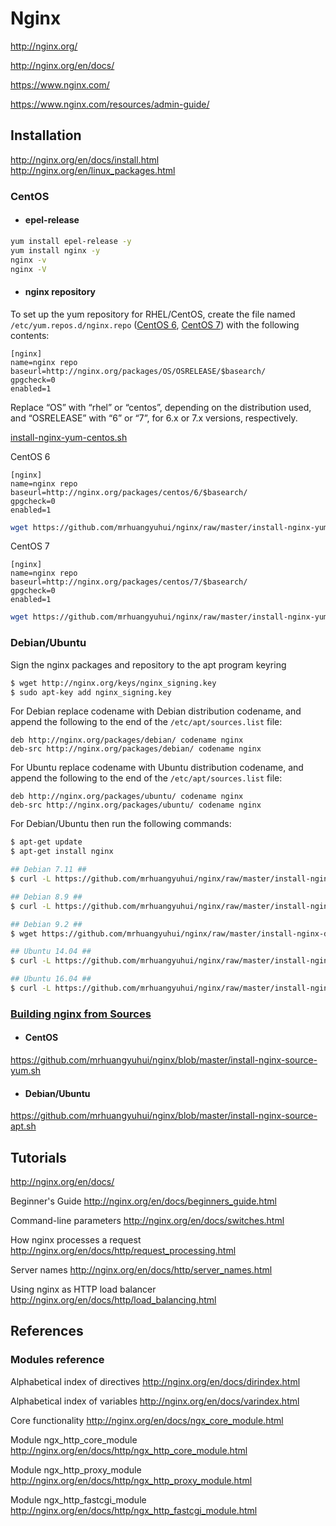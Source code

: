 # Nginx

http://nginx.org/

http://nginx.org/en/docs/

https://www.nginx.com/

https://www.nginx.com/resources/admin-guide/

## Installation

http://nginx.org/en/docs/install.html \
http://nginx.org/en/linux_packages.html

### CentOS

- #### epel-release
```bash
yum install epel-release -y
yum install nginx -y
nginx -v
nginx -V
```

- #### nginx repository

To set up the yum repository for RHEL/CentOS, create the file named `/etc/yum.repos.d/nginx.repo` ([CentOS 6](https://github.com/mrhuangyuhui/nginx/blob/master/nginx-centos6.repo), [CentOS 7](https://github.com/mrhuangyuhui/nginx/blob/master/nginx-centos7.repo)) with the following contents:

```
[nginx]
name=nginx repo
baseurl=http://nginx.org/packages/OS/OSRELEASE/$basearch/
gpgcheck=0
enabled=1
```
Replace “OS” with “rhel” or “centos”, depending on the distribution used, and “OSRELEASE” with “6” or “7”, for 6.x or 7.x versions, respectively.

[install-nginx-yum-centos.sh](https://github.com/mrhuangyuhui/nginx/blob/master/install-nginx-yum-centos.sh)

CentOS 6
```
[nginx]
name=nginx repo
baseurl=http://nginx.org/packages/centos/6/$basearch/
gpgcheck=0
enabled=1
```

```bash
wget https://github.com/mrhuangyuhui/nginx/raw/master/install-nginx-yum-centos.sh && sh install-nginx-yum-centos.sh centos6
```

CentOS 7
```
[nginx]
name=nginx repo
baseurl=http://nginx.org/packages/centos/7/$basearch/
gpgcheck=0
enabled=1
```

```bash
wget https://github.com/mrhuangyuhui/nginx/raw/master/install-nginx-yum-centos.sh && sh install-nginx-yum-centos.sh centos7
```

### Debian/Ubuntu

Sign the nginx packages and repository to the apt program keyring
```bash
$ wget http://nginx.org/keys/nginx_signing.key
$ sudo apt-key add nginx_signing.key
```

For Debian replace codename with Debian distribution codename, and append the following to the end of the `/etc/apt/sources.list` file:
```
deb http://nginx.org/packages/debian/ codename nginx
deb-src http://nginx.org/packages/debian/ codename nginx
```

For Ubuntu replace codename with Ubuntu distribution codename, and append the following to the end of the `/etc/apt/sources.list` file:
```
deb http://nginx.org/packages/ubuntu/ codename nginx
deb-src http://nginx.org/packages/ubuntu/ codename nginx
```

For Debian/Ubuntu then run the following commands:
```bash
$ apt-get update
$ apt-get install nginx
```

```bash
## Debian 7.11 ##
$ curl -L https://github.com/mrhuangyuhui/nginx/raw/master/install-nginx-debian7.sh | sh

## Debian 8.9 ##
$ curl -L https://github.com/mrhuangyuhui/nginx/raw/master/install-nginx-debian8.sh | sh

## Debian 9.2 ##
$ wget https://github.com/mrhuangyuhui/nginx/raw/master/install-nginx-debian9.sh && sh install-nginx-debian9.sh

## Ubuntu 14.04 ##
$ curl -L https://github.com/mrhuangyuhui/nginx/raw/master/install-nginx-ubuntu1404.sh | sh

## Ubuntu 16.04 ##
$ curl -L https://github.com/mrhuangyuhui/nginx/raw/master/install-nginx-ubuntu1604.sh | sh
```

### [Building nginx from Sources](http://nginx.org/en/docs/configure.html)

- #### CentOS
https://github.com/mrhuangyuhui/nginx/blob/master/install-nginx-source-yum.sh

- #### Debian/Ubuntu
https://github.com/mrhuangyuhui/nginx/blob/master/install-nginx-source-apt.sh

## Tutorials

http://nginx.org/en/docs/

Beginner's Guide
http://nginx.org/en/docs/beginners_guide.html

Command-line parameters
http://nginx.org/en/docs/switches.html

How nginx processes a request
http://nginx.org/en/docs/http/request_processing.html

Server names
http://nginx.org/en/docs/http/server_names.html

Using nginx as HTTP load balancer
http://nginx.org/en/docs/http/load_balancing.html

## References

### Modules reference

Alphabetical index of directives
http://nginx.org/en/docs/dirindex.html

Alphabetical index of variables
http://nginx.org/en/docs/varindex.html

Core functionality
http://nginx.org/en/docs/ngx_core_module.html

Module ngx_http_core_module
http://nginx.org/en/docs/http/ngx_http_core_module.html

Module ngx_http_proxy_module
http://nginx.org/en/docs/http/ngx_http_proxy_module.html

Module ngx_http_fastcgi_module
http://nginx.org/en/docs/http/ngx_http_fastcgi_module.html
